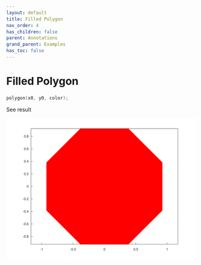```yaml
---
layout: default
title: Filled Polygon
nav_order: 4
has_children: false
parent: Annotations
grand_parent: Examples
has_toc: false
---
```

# Filled Polygon

```cpp
polygon(x0, y0, color);
```


See result

[![example_fill_1](fill/fill_1.svg)](https://github.com/alandefreitas/matplotplusplus/blob/master/examples/annotations/fill/fill_1.cpp)







<!-- Generated with mdsplit: https://github.com/alandefreitas/mdsplit -->
